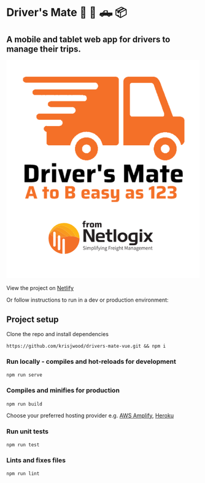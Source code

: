 # Driver's Mate :truck: :articulated_lorry: :pickup_truck: :package:
## A mobile and tablet web app for drivers to manage their trips.
![Driver's Mate](src/assets/drivers-mate-nl-logo.png)

View the project on [Netlify](https://main--resonant-snickerdoodle-275007.netlify.app/)

Or follow instructions to run in a dev or production environment:

## Project setup

Clone the repo and install dependencies

```
https://github.com/krisjwood/drivers-mate-vue.git && npm i
```

### Run locally - compiles and hot-reloads for development
```
npm run serve
```

### Compiles and minifies for production
```
npm run build
```
Choose your preferred hosting provider e.g. [AWS Amplify](https://aws.amazon.com/amplify/), [Heroku](https://www.heroku.com/)
### Run unit tests
```
npm run test
```

### Lints and fixes files
```
npm run lint
```
